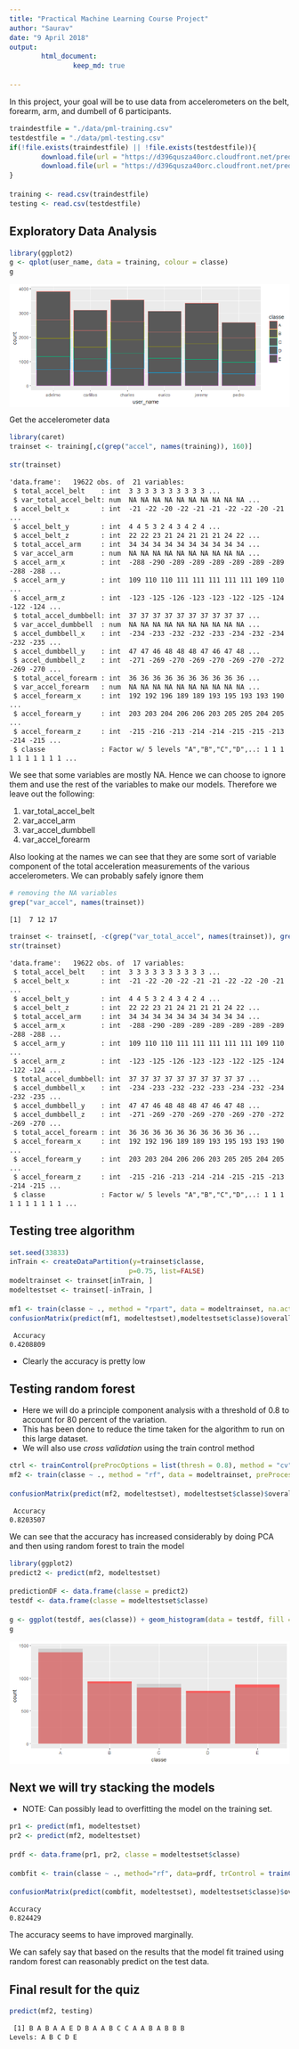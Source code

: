 ```yaml
---
title: "Practical Machine Learning Course Project"
author: "Saurav"
date: "9 April 2018"
output:
        html_document:
                keep_md: true

---
```



In this project, your goal will be to use data from accelerometers on the belt, forearm, arm, and dumbell of 6 participants.


```r
traindestfile = "./data/pml-training.csv"
testdestfile = "./data/pml-testing.csv"
if(!file.exists(traindestfile) || !file.exists(testdestfile)){
        download.file(url = "https://d396qusza40orc.cloudfront.net/predmachlearn/pml-training.csv", destfile = traindestfile)
        download.file(url = "https://d396qusza40orc.cloudfront.net/predmachlearn/pml-testing.csv", destfile = testdestfile)
}

training <- read.csv(traindestfile)
testing <- read.csv(testdestfile)
```

## Exploratory Data Analysis



```r
library(ggplot2)
g <- qplot(user_name, data = training, colour = classe)
g
```

<img src="fig/unnamed-chunk-2-1.png" style="display: block; margin: auto;" />

Get the accelerometer data

```r
library(caret)
trainset <- training[,c(grep("accel", names(training)), 160)]

str(trainset)
```

```
'data.frame':	19622 obs. of  21 variables:
 $ total_accel_belt    : int  3 3 3 3 3 3 3 3 3 3 ...
 $ var_total_accel_belt: num  NA NA NA NA NA NA NA NA NA NA ...
 $ accel_belt_x        : int  -21 -22 -20 -22 -21 -21 -22 -22 -20 -21 ...
 $ accel_belt_y        : int  4 4 5 3 2 4 3 4 2 4 ...
 $ accel_belt_z        : int  22 22 23 21 24 21 21 21 24 22 ...
 $ total_accel_arm     : int  34 34 34 34 34 34 34 34 34 34 ...
 $ var_accel_arm       : num  NA NA NA NA NA NA NA NA NA NA ...
 $ accel_arm_x         : int  -288 -290 -289 -289 -289 -289 -289 -289 -288 -288 ...
 $ accel_arm_y         : int  109 110 110 111 111 111 111 111 109 110 ...
 $ accel_arm_z         : int  -123 -125 -126 -123 -123 -122 -125 -124 -122 -124 ...
 $ total_accel_dumbbell: int  37 37 37 37 37 37 37 37 37 37 ...
 $ var_accel_dumbbell  : num  NA NA NA NA NA NA NA NA NA NA ...
 $ accel_dumbbell_x    : int  -234 -233 -232 -232 -233 -234 -232 -234 -232 -235 ...
 $ accel_dumbbell_y    : int  47 47 46 48 48 48 47 46 47 48 ...
 $ accel_dumbbell_z    : int  -271 -269 -270 -269 -270 -269 -270 -272 -269 -270 ...
 $ total_accel_forearm : int  36 36 36 36 36 36 36 36 36 36 ...
 $ var_accel_forearm   : num  NA NA NA NA NA NA NA NA NA NA ...
 $ accel_forearm_x     : int  192 192 196 189 189 193 195 193 193 190 ...
 $ accel_forearm_y     : int  203 203 204 206 206 203 205 205 204 205 ...
 $ accel_forearm_z     : int  -215 -216 -213 -214 -214 -215 -215 -213 -214 -215 ...
 $ classe              : Factor w/ 5 levels "A","B","C","D",..: 1 1 1 1 1 1 1 1 1 1 ...
```
We see that some variables are mostly NA. Hence we can choose to ignore them and use the rest of the variables to make our models. Therefore we leave out the following:

1. var_total_accel_belt
2. var_accel_arm
3. var_accel_dumbbell
4. var_accel_forearm

Also looking at the names we can see that they are some sort of variable component of the total acceleration measurements of the
various accelerometers. We can probably safely ignore them

```r
# removing the NA variables
grep("var_accel", names(trainset))
```

```
[1]  7 12 17
```

```r
trainset <- trainset[, -c(grep("var_total_accel", names(trainset)), grep("var_accel", names(trainset)))]
str(trainset)
```

```
'data.frame':	19622 obs. of  17 variables:
 $ total_accel_belt    : int  3 3 3 3 3 3 3 3 3 3 ...
 $ accel_belt_x        : int  -21 -22 -20 -22 -21 -21 -22 -22 -20 -21 ...
 $ accel_belt_y        : int  4 4 5 3 2 4 3 4 2 4 ...
 $ accel_belt_z        : int  22 22 23 21 24 21 21 21 24 22 ...
 $ total_accel_arm     : int  34 34 34 34 34 34 34 34 34 34 ...
 $ accel_arm_x         : int  -288 -290 -289 -289 -289 -289 -289 -289 -288 -288 ...
 $ accel_arm_y         : int  109 110 110 111 111 111 111 111 109 110 ...
 $ accel_arm_z         : int  -123 -125 -126 -123 -123 -122 -125 -124 -122 -124 ...
 $ total_accel_dumbbell: int  37 37 37 37 37 37 37 37 37 37 ...
 $ accel_dumbbell_x    : int  -234 -233 -232 -232 -233 -234 -232 -234 -232 -235 ...
 $ accel_dumbbell_y    : int  47 47 46 48 48 48 47 46 47 48 ...
 $ accel_dumbbell_z    : int  -271 -269 -270 -269 -270 -269 -270 -272 -269 -270 ...
 $ total_accel_forearm : int  36 36 36 36 36 36 36 36 36 36 ...
 $ accel_forearm_x     : int  192 192 196 189 189 193 195 193 193 190 ...
 $ accel_forearm_y     : int  203 203 204 206 206 203 205 205 204 205 ...
 $ accel_forearm_z     : int  -215 -216 -213 -214 -214 -215 -215 -213 -214 -215 ...
 $ classe              : Factor w/ 5 levels "A","B","C","D",..: 1 1 1 1 1 1 1 1 1 1 ...
```

## Testing tree algorithm

```r
set.seed(33833)
inTrain <- createDataPartition(y=trainset$classe,
                              p=0.75, list=FALSE)
modeltrainset <- trainset[inTrain, ]
modeltestset <- trainset[-inTrain, ]

mf1 <- train(classe ~ ., method = "rpart", data = modeltrainset, na.action = na.pass)
confusionMatrix(predict(mf1, modeltestset),modeltestset$classe)$overall[1]
```

```
 Accuracy 
0.4208809 
```
* Clearly the accuracy is pretty low

## Testing random forest

* Here we will do a principle component analysis with a threshold of 0.8 to account for 80 percent of the variation. 
* This has been done to reduce the time taken for the algorithm to run on this large dataset. 
* We will also use *cross validation* using the train control method


```r
ctrl <- trainControl(preProcOptions = list(thresh = 0.8), method = "cv")
mf2 <- train(classe ~ ., method = "rf", data = modeltrainset, preProcess="pca", trControl = ctrl)

confusionMatrix(predict(mf2, modeltestset), modeltestset$classe)$overall[1]
```

```
 Accuracy 
0.8203507 
```
We can see that the accuracy has increased considerably by doing PCA and then using random forest to train the model



```r
library(ggplot2)
predict2 <- predict(mf2, modeltestset)

predictionDF <- data.frame(classe = predict2)
testdf <- data.frame(classe = modeltestset$classe)

g <- ggplot(testdf, aes(classe)) + geom_histogram(data = testdf, fill = "red", stat = "count", alpha = 0.6) + geom_histogram(data = predictionDF, stat = "count", alpha = 0.4, fill = "darkgray")
g
```

<img src="fig/unnamed-chunk-7-1.png" style="display: block; margin: auto;" />

## Next we will try stacking the models
* NOTE: Can possibly lead to overfitting the model on the training set.

```r
pr1 <- predict(mf1, modeltestset)
pr2 <- predict(mf2, modeltestset)

prdf <- data.frame(pr1, pr2, classe = modeltestset$classe)

combfit <- train(classe ~ ., method="rf", data=prdf, trControl = trainControl(method = "cv"))

confusionMatrix(predict(combfit, modeltestset), modeltestset$classe)$overall[1]
```

```
Accuracy 
0.824429 
```

The accuracy seems to have improved marginally.

We can safely say that based on the results that the model fit trained using random forest can reasonably predict on the test data.

## Final result for the quiz

```r
predict(mf2, testing)
```

```
 [1] B A B A A E D B A A B C C A A B A B B B
Levels: A B C D E
```

